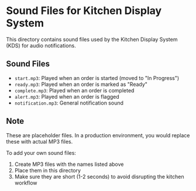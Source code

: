 # Sound Files for Kitchen Display System

This directory contains sound files used by the Kitchen Display System (KDS) for audio notifications.

## Sound Files

- `start.mp3`: Played when an order is started (moved to "In Progress")
- `ready.mp3`: Played when an order is marked as "Ready"
- `complete.mp3`: Played when an order is completed
- `alert.mp3`: Played when an order is flagged
- `notification.mp3`: General notification sound

## Note

These are placeholder files. In a production environment, you would replace these with actual MP3 files.

To add your own sound files:
1. Create MP3 files with the names listed above
2. Place them in this directory
3. Make sure they are short (1-2 seconds) to avoid disrupting the kitchen workflow